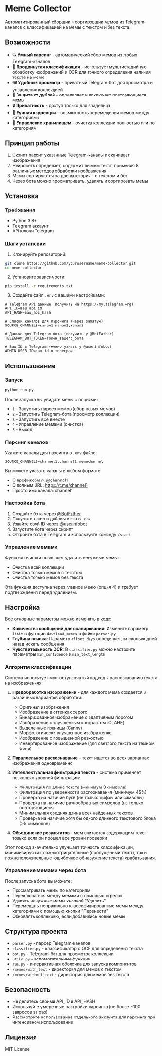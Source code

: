 # Meme Collector

Автоматизированный сборщик и сортировщик мемов из Telegram-каналов с классификацией на мемы с текстом и без текста.

## Возможности

- 🔍 **Умный парсинг** - автоматический сбор мемов из любых Telegram-каналов
- 🔄 **Продвинутая классификация** - использует мультистадийную обработку изображений и OCR для точного определения наличия текста на меме
- 🖼️ **Удобный просмотр** - приватный Telegram-бот для просмотра и управления коллекцией
- 🧠 **Защита от дублей** - определяет и исключает повторяющиеся мемы
- 🔒 **Приватность** - доступ только для владельца
- 🔀 **Ручная коррекция** - возможность перемещения мемов между категориями
- 🧹 **Управление хранилищем** - очистка коллекции полностью или по категориям

## Принцип работы

1. Скрипт парсит указанные Telegram-каналы и скачивает изображения
2. Нейросеть определяет, содержит ли мем текст, применяя 8 различных методов обработки изображения
3. Мемы сортируются на две категории - с текстом и без
4. Через бота можно просматривать, удалять и сортировать мемы

## Установка

### Требования

- Python 3.8+
- Telegram аккаунт
- API ключи Telegram

### Шаги установки

1. Клонируйте репозиторий:
```bash
git clone https://github.com/yourusername/meme-collector.git
cd meme-collector
```

2. Установите зависимости:
```bash
pip install -r requirements.txt
```

3. Создайте файл `.env` с вашими настройками:
```
# Telegram API данные (получить на https://my.telegram.org)
API_ID=ваш_api_id
API_HASH=ваш_api_hash

# Список каналов для парсинга (через запятую)
SOURCE_CHANNELS=канал1,канал2,канал3

# Данные для Telegram-бота (получить у @BotFather)
TELEGRAM_BOT_TOKEN=токен_вашего_бота

# Ваш ID в Telegram (можно узнать у @userinfobot)
ADMIN_USER_ID=ваш_id_в_телеграм
```

## Использование

### Запуск

```bash
python run.py
```

После запуска вы увидите меню с опциями:
- `1` - Запустить парсер мемов (сбор новых мемов)
- `2` - Запустить Telegram-бота (просмотр коллекции)
- `3` - Запустить всё вместе
- `4` - Управление мемами (очистка)
- `5` - Выход

### Парсинг каналов

Укажите каналы для парсинга в `.env` файле:
```
SOURCE_CHANNELS=channel1,channel2,memechannel
```

Вы можете указать каналы в любом формате:
- С префиксом `@`: @channel1
- С полным URL: https://t.me/channel1
- Просто имя канала: channel1

### Настройка бота

1. Создайте бота через [@BotFather](https://t.me/BotFather)
2. Получите токен и добавьте его в `.env`
3. Узнайте свой ID через [@userinfobot](https://t.me/userinfobot)
4. Запустите бота через скрипт
5. Откройте бота в Telegram и используйте команду `/start`

### Управление мемами

Функция очистки позволяет удалить ненужные мемы:
- Очистка всей коллекции
- Очистка только мемов с текстом
- Очистка только мемов без текста

Эта функция доступна через главное меню (опция 4) и требует подтверждения перед удалением.

## Настройка

Все основные параметры можно изменить в коде:

- **Количество сообщений для сканирования**: Измените параметр `limit` в функции `download_memes` в файле `parser.py`
- **Глубина поиска**: Параметр `offset_days` определяет, за сколько дней назад искать сообщения
- **Чувствительность OCR**: В `classifier.py` можно настроить параметры `min_confidence` и `min_text_length`

### Алгоритм классификации

Система использует многоступенчатый подход к распознаванию текста на изображениях:

1. **Предобработка изображений** - для каждого мема создается 8 различных вариантов обработки:
   - Оригинал изображения
   - Изображение в оттенках серого
   - Бинаризованное изображение с адаптивным порогом
   - Изображение с улучшенным контрастом (CLAHE)
   - Выделенные границы (Canny)
   - Морфологически улучшенное изображение
   - Изображение с повышенной резкостью
   - Инвертированное изображение (для светлого текста на темном фоне)

2. **Параллельное распознавание** - текст ищется во всех вариантах изображения одновременно

3. **Интеллектуальная фильтрация текста** - система применяет несколько уровней фильтрации:
   - Фильтрация по длине текста (минимум 3 символа)
   - Фильтрация по уверенности распознавания (минимум 45%)
   - Проверка на наличие букв (не только цифры или символы)
   - Проверка на наличие разнообразных символов (не только повторяющиеся)
   - Минимальная средняя длина всех найденных текстов
   - Проверка на наличие хотя бы одного длинного текстового блока (>5 символов)

4. **Объединение результатов** - мем считается содержащим текст только если он прошел все уровни проверки

Этот подход значительно улучшает точность классификации, минимизируя как ложноотрицательные (пропущенный текст), так и ложноположительные (ошибочное обнаружение текста) срабатывания.

### Управление мемами через бота

После запуска бота вы можете:
- Просматривать мемы по категориям
- Переключаться между мемами с помощью стрелок
- Удалять ненужные мемы кнопкой "Удалить"
- Перемещать неправильно классифицированные мемы между категориями с помощью кнопки "Перенести"
- Обновлять коллекцию, если добавились новые мемы

## Структура проекта

- `parser.py` - парсер Telegram-каналов
- `classifier.py` - классификатор с OCR для определения текста
- `bot.py` - Telegram-бот для просмотра коллекции
- `utils.py` - вспомогательные функции
- `run.py` - интерактивная оболочка для запуска компонентов
- `/memes/with_text` - директория для мемов с текстом
- `/memes/without_text` - директория для мемов без текста

## Безопасность

- Не делитесь своими API_ID и API_HASH
- Используйте умеренные настройки парсинга (не более ~100 запросов за раз)
- Рассмотрите использование отдельного аккаунта для парсинга при интенсивном использовании

## Лицензия

MIT License

